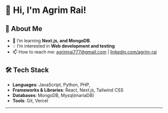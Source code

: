 # 👋 Hi, I'm Agrim Rai!

## 🚀 About Me
- 🌱 I’m learning **Next.js, and MongoDB**.
- 💡 I’m interested in **Web development and testing**
- 📫 How to reach me: agrimrai777@gmail.com | [linkedin.com/agrim-rai](https://in.linkedin.com/in/agrim-rai) 

## 🛠️ Tech Stack
- **Languages**: JavaScript, Python, PHP, 
- **Frameworks & Libraries**: React, Next.js, Tailwind CSS 
- **Databases**: MongoDB, Mysql(mariaDB)
- **Tools**: Git, Vercel  

---
